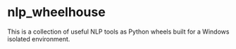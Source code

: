 # nlp_wheelhouse
This is a collection of useful NLP tools as Python wheels built for a Windows isolated environment.
